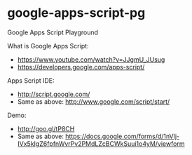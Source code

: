 google-apps-script-pg
=====================

Google Apps Script Playground

What is Google Apps Script:
- https://www.youtube.com/watch?v=JJgmU_JUsug
- https://developers.google.com/apps-script/

Apps Script IDE:
- http://script.google.com/
- Same as above: http://www.google.com/script/start/


Demo:
- http://goo.gl/tP8CH
- Same as above: https://docs.google.com/forms/d/1nVlj-IVx5kIgZ6fpfnWvrPv2PMdLZcBCWkSuui1o4yM/viewform
